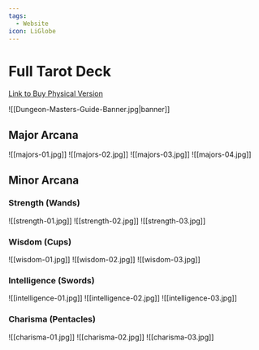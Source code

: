 ```yaml
---
tags:
  - Website
icon: LiGlobe
---
```

# Full Tarot Deck

[Link to Buy Physical Version](https://a.co/d/gpF4TKn)

![[Dungeon-Masters-Guide-Banner.jpg|banner]]

## Major Arcana

![[majors-01.jpg]]
![[majors-02.jpg]]
![[majors-03.jpg]]
![[majors-04.jpg]]

## Minor Arcana

### Strength (Wands)

![[strength-01.jpg]]
![[strength-02.jpg]]
![[strength-03.jpg]]

### Wisdom (Cups)

![[wisdom-01.jpg]]
![[wisdom-02.jpg]]
![[wisdom-03.jpg]]

### Intelligence (Swords)

![[intelligence-01.jpg]]
![[intelligence-02.jpg]]
![[intelligence-03.jpg]]

### Charisma (Pentacles)

![[charisma-01.jpg]]
![[charisma-02.jpg]]
![[charisma-03.jpg]]
